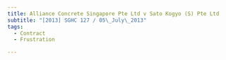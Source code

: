 ```yaml
---
title: Alliance Concrete Singapore Pte Ltd v Sato Kogyo (S) Pte Ltd
subtitle: "[2013] SGHC 127 / 05\_July\_2013"
tags:
  - Contract
  - Frustration

---
```


